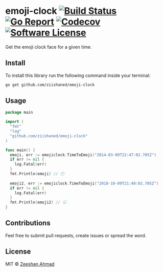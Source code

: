 # emoji-clock [![Build Status](https://img.shields.io/travis/ziishaned/emoji-clock.svg?style=flat-square)](https://travis-ci.org/ziishaned/emoji-clock) [![Go Report](https://img.shields.io/badge/go%20report-A%2B-brightgreen.svg?style=flat-square)](https://goreportcard.com/report/github.com/ziishaned/emoji-clock) [![Codecov](https://img.shields.io/codecov/c/github/ziishaned/emoji-clock.svg?style=flat-square)](https://codecov.io/gh/ziishaned/emoji-clock) [![Software License](https://img.shields.io/badge/license-MIT-brightgreen.svg?style=flat-square)](https://github.com/ziishaned/emoji-clock)

Get the emoji clock face for a given time.

## Install

To install this library run the following command inside your terminal:

```bash
go get github.com/ziishaned/emoji-clock
```

## Usage

```go
package main

import (
  "fmt"
  "log"
  "github.com/ziishaned/emoji-clock"
)

func main() {
  emoji, err := emojiclock.TimeToEmoji("2014-03-09T22:47:02.705Z")
  if err != nil {
    log.Fatal(err)
  }
  fmt.Println(emoji) // 🕚
  
  emoji2, err := emojiclock.TimeToEmoji("2018-10-09T21:40:02.705Z")
  if err != nil {
    log.Fatal(err)
  }
  fmt.Println(emoji2) // 🕤
}
```

## Contributions

Feel free to submit pull requests, create issues or spread the word.

## License

MIT &copy; [Zeeshan Ahmad](https://twitter.com/ziishaned)
